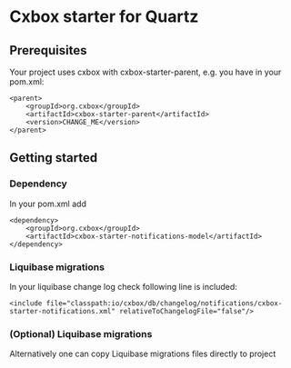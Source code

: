 # Cxbox starter for Quartz

## Prerequisites
Your project uses cxbox with cxbox-starter-parent, e.g. you have in your pom.xml:
```
<parent>
    <groupId>org.cxbox</groupId>
    <artifactId>cxbox-starter-parent</artifactId>
    <version>CHANGE_ME</version>
</parent>
```

## Getting started
### Dependency
In your pom.xml add
```
<dependency>
    <groupId>org.cxbox</groupId>
    <artifactId>cxbox-starter-notifications-model</artifactId>
</dependency>
```
### Liquibase migrations

In your liquibase change log check following line is included:

```
<include file="classpath:io/cxbox/db/changelog/notifications/cxbox-starter-notifications.xml" relativeToChangelogFile="false"/>
```

### (Optional) Liquibase migrations
Alternatively one can copy Liquibase migrations files directly to project

